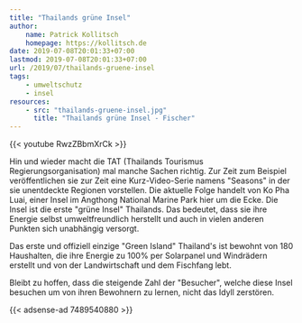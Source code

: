 ```yaml
---
title: "Thailands grüne Insel"
author:
    name: Patrick Kollitsch
    homepage: https://kollitsch.de
date: 2019-07-08T20:01:33+07:00
lastmod: 2019-07-08T20:01:33+07:00
url: /2019/07/thailands-gruene-insel
tags:
    - umweltschutz
    - insel
resources:
    - src: "thailands-gruene-insel.jpg"
      title: "Thailands grüne Insel - Fischer"
---
```


{{< youtube RwzZBbmXrCk >}}

Hin und wieder macht die TAT (Thailands Tourismus Regierungsorganisation) mal manche Sachen richtig. Zur Zeit zum Beispiel veröffentlichen sie zur Zeit eine Kurz-Video-Serie namens "Seasons" in der sie unentdeckte Regionen vorstellen. Die aktuelle Folge handelt von Ko Pha Luai, einer Insel im Angthong National Marine Park hier um die Ecke. Die Insel ist die erste "grüne Insel" Thailands. Das bedeutet, dass sie ihre Energie selbst umweltfreundlich herstellt und auch in vielen anderen Punkten sich unabhängig versorgt. 

Das erste und offiziell einzige "Green Island" Thailand's ist bewohnt von 180 Haushalten, die ihre Energie zu 100% per Solarpanel und Windrädern erstellt und von der Landwirtschaft und dem Fischfang lebt. 

Bleibt zu hoffen, dass die steigende Zahl der "Besucher", welche diese Insel besuchen um von ihren Bewohnern zu lernen, nicht das Idyll zerstören.

{{< adsense-ad 7489540880 >}}
